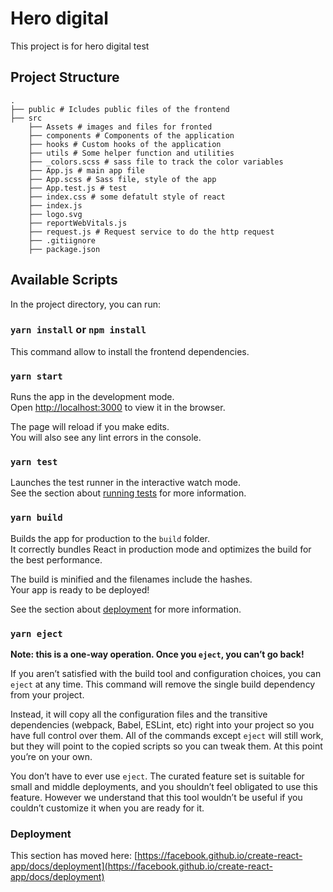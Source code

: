 # Hero digital

This project is for hero digital test

## Project Structure
```
.
├── public # Icludes public files of the frontend
├── src
    ├── Assets # images and files for fronted
    ├── components # Components of the application
    ├── hooks # Custom hooks of the application
    ├── utils # Some helper function and utilities
    ├── _colors.scss # sass file to track the color variables
    ├── App.js # main app file
    ├── App.scss # Sass file, style of the app
    ├── App.test.js # test
    ├── index.css # some defatult style of react
    ├── index.js
    ├── logo.svg
    ├── reportWebVitals.js
    ├── request.js # Request service to do the http request
    ├── .gitiignore
    ├── package.json
```
## Available Scripts

In the project directory, you can run:

### `yarn install` or `npm install`

This command allow to install the frontend dependencies.

### `yarn start`

Runs the app in the development mode.\
Open [http://localhost:3000](http://localhost:3000) to view it in the browser.

The page will reload if you make edits.\
You will also see any lint errors in the console.

### `yarn test`

Launches the test runner in the interactive watch mode.\
See the section about [running tests](https://facebook.github.io/create-react-app/docs/running-tests) for more information.

### `yarn build`

Builds the app for production to the `build` folder.\
It correctly bundles React in production mode and optimizes the build for the best performance.

The build is minified and the filenames include the hashes.\
Your app is ready to be deployed!

See the section about [deployment](https://facebook.github.io/create-react-app/docs/deployment) for more information.

### `yarn eject`

**Note: this is a one-way operation. Once you `eject`, you can’t go back!**

If you aren’t satisfied with the build tool and configuration choices, you can `eject` at any time. This command will remove the single build dependency from your project.

Instead, it will copy all the configuration files and the transitive dependencies (webpack, Babel, ESLint, etc) right into your project so you have full control over them. All of the commands except `eject` will still work, but they will point to the copied scripts so you can tweak them. At this point you’re on your own.

You don’t have to ever use `eject`. The curated feature set is suitable for small and middle deployments, and you shouldn’t feel obligated to use this feature. However we understand that this tool wouldn’t be useful if you couldn’t customize it when you are ready for it.


### Deployment

This section has moved here: [https://facebook.github.io/create-react-app/docs/deployment](https://facebook.github.io/create-react-app/docs/deployment)
